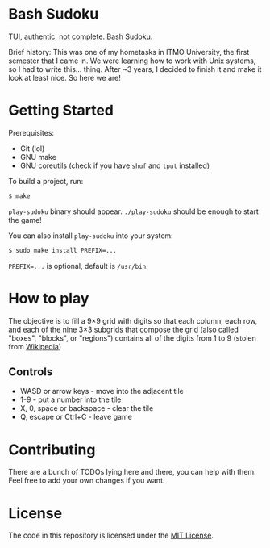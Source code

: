 # Bash Sudoku

TUI, authentic, not complete. Bash Sudoku.

Brief history: This was one of my hometasks in ITMO University, the first semester that I came in. We were learning how to work with Unix systems, so I had to write this... thing. After ~3 years, I decided to finish it and make it look at least nice. So here we are!

# Getting Started

Prerequisites:
- Git (lol)
- GNU make
- GNU coreutils (check if you have `shuf` and `tput` installed)

To build a project, run:

```sh
$ make
```

`play-sudoku` binary should appear. `./play-sudoku` should be enough to start the game!

You can also install `play-sudoku` into your system:

```sh
$ sudo make install PREFIX=...
```

`PREFIX=...` is optional, default is `/usr/bin`.

# How to play

The objective is to fill a 9×9 grid with digits so that each column, each row, and each of the nine 3×3 subgrids that compose the grid (also called "boxes", "blocks", or "regions") contains all of the digits from 1 to 9 (stolen from [Wikipedia](https://en.wikipedia.org/wiki/Sudoku))

## Controls

* WASD or arrow keys - move into the adjacent tile
* 1-9 - put a number into the tile
* X, 0, space or backspace - clear the tile
* Q, escape or Ctrl+C - leave game

# Contributing

There are a bunch of TODOs lying here and there, you can help with them. Feel free to add your own changes if you want.

# License

The code in this repository is licensed under the [MIT License](LICENSE).

